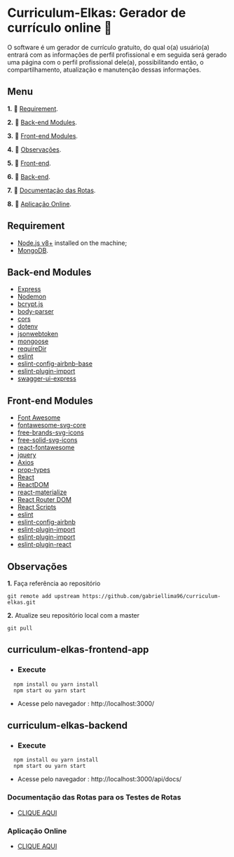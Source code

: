 # Curriculum-Elkas: **Gerador de currículo online** :memo:

O software é um gerador de currículo gratuito, do qual o(a) usuário(a) entrará com as informações de perfil 
profissional e em seguida será gerado uma página com o perfil profissional dele(a), possibilitando então,
o compartilhamento, atualização e manutenção dessas informações.

## Menu

**1.** :pushpin: [Requirement](#Requirement).

**2.** :pushpin: [Back-end Modules](#Back-end-Modules).

**3.** :pushpin: [Front-end Modules](#Front-end-Modules).

**4.** :pushpin: [Observações](#Observações).

**5.** :pushpin: [Front-end](#curriculum-elkas-frontend-app).

**6.** :pushpin: [Back-end](#curriculum-elkas-backend).

**7.** :pushpin: [Documentação das Rotas](#Documentação-das-Rotas-para-os-Testes-de-Rotas).

**8.** :pushpin: [Aplicação Online](#Aplicação-Online).


## **Requirement**

* [Node.js v8+](https://nodejs.org/en/)  installed on the machine;
* [MongoDB](https://www.mongodb.com/).

## **Back-end Modules**

* [Express](http://expressjs.com/)
* [Nodemon](https://nodemon.io/)
* [bcrypt.js](http://npm.taobao.org/package/bcryptjs)
* [body-parser](https://github.com/expressjs/body-parser)
* [cors](https://libraries.io/npm/cors)
* [dotenv](https://www.npmjs.com/package/dotenv)
* [jsonwebtoken](https://www.jsonwebtoken.io/)
* [mongoose](https://www.npmjs.com/package/mongoose?activeTab=versions)
* [requireDir](https://github.com/aseemk/requireDir)
* [eslint](https://github.com/eslint/eslint)
* [eslint-config-airbnb-base](https://www.npmjs.com/package/eslint-config-airbnb-base)
* [eslint-plugin-import](https://www.npmjs.com/package/eslint-plugin-import)
* [swagger-ui-express](https://www.npmjs.com/package/swagger-ui-express)


## **Front-end Modules**

* [Font Awesome](https://fortawesome.com/)
* [fontawesome-svg-core](https://www.npmjs.com/package/@fortawesome/fontawesome-svg-core)
* [free-brands-svg-icons](https://www.npmjs.com/package/@fortawesome/free-brands-svg-icons)
* [free-solid-svg-icons](https://www.npmjs.com/package/@fortawesome/free-solid-svg-icons/v/5.4.2)
* [react-fontawesome](https://www.npmjs.com/package/@fortawesome/react-fontawesome)
* [jquery](https://code.jquery.com/jquery/)
* [Axios](https://github.com/axios/axios)
* [prop-types](https://www.npmjs.com/package/prop-types)
* [React](https://reactjs.org/)
* [ReactDOM](https://reactjs.org/docs/react-dom.html)
* [react-materialize](https://github.com/react-materialize/react-materialize)
* [React Router DOM](https://www.npmjs.com/package/react-router-dom)
* [React Scripts](https://www.npmjs.com/package/react-scripts)
* [eslint](https://github.com/eslint/eslint)
* [eslint-config-airbnb](https://www.npmjs.com/package/eslint-config-airbnb)
* [eslint-plugin-import](https://www.npmjs.com/package/eslint-plugin-import)
* [eslint-plugin-import](https://www.npmjs.com/package/eslint-plugin-jsx-a11y)
* [eslint-plugin-react](https://www.npmjs.com/package/eslint-plugin-react)

## Observações

**1.** Faça referência ao repositório

```
git remote add upstream https://github.com/gabriellima96/curriculum-elkas.git
```

**2.** Atualize seu repositório local com a master

```
git pull
```

## **curriculum-elkas-frontend-app**

* ### **Execute**

```
  npm install ou yarn install
  npm start ou yarn start
```

* Acesse pelo navegador : http://localhost:3000/

## **curriculum-elkas-backend**

* ### **Execute**

```
  npm install ou yarn install
  npm start ou yarn start
```

* Acesse pelo navegador : http://localhost:3000/api/docs/

### **Documentação das Rotas para os Testes de Rotas**

* [CLIQUE AQUI](http://api.curriculumelkas.com/api/docs/)

### **Aplicação Online**

* [CLIQUE AQUI](http://curriculumelkas.com/)




